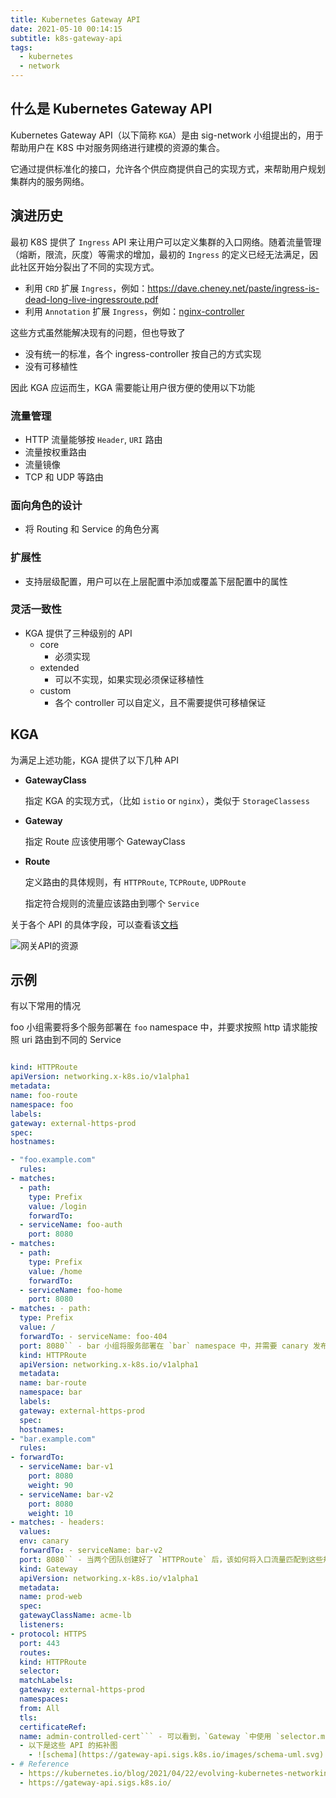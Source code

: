 ```yaml
---
title: Kubernetes Gateway API
date: 2021-05-10 00:14:15
subtitle: k8s-gateway-api
tags:
  - kubernetes
  - network
---
```


## 什么是 Kubernetes Gateway API

Kubernetes Gateway API（以下简称 `KGA`）是由 sig-network 小组提出的，用于帮助用户在 K8S 中对服务网络进行建模的资源的集合。

它通过提供标准化的接口，允许各个供应商提供自己的实现方式，来帮助用户规划集群内的服务网络。

## 演进历史

最初 K8S 提供了 `Ingress` API 来让用户可以定义集群的入口网络。随着流量管理（熔断，限流，灰度）等需求的增加，最初的 `Ingress` 的定义已经无法满足，因此社区开始分裂出了不同的实现方式。

- 利用 `CRD` 扩展 `Ingress`，例如：https://dave.cheney.net/paste/ingress-is-dead-long-live-ingressroute.pdf
- 利用 `Annotation` 扩展 `Ingress`，例如：[nginx-controller](https://kubernetes.github.io/ingress-nginx/user-guide/nginx-configuration/annotations/)

这些方式虽然能解决现有的问题，但也导致了

- 没有统一的标准，各个 ingress-controller 按自己的方式实现
- 没有可移植性

因此 KGA 应运而生，KGA 需要能让用户很方便的使用以下功能

### 流量管理

- HTTP 流量能够按 `Header`, `URI` 路由
- 流量按权重路由
- 流量镜像
- TCP 和 UDP 等路由

### 面向角色的设计

- 将 Routing 和 Service 的角色分离

### 扩展性

- 支持层级配置，用户可以在上层配置中添加或覆盖下层配置中的属性

### 灵活一致性

- KGA 提供了三种级别的 API
  - core
    - 必须实现
  - extended
    - 可以不实现，如果实现必须保证移植性
  - custom
    - 各个 controller 可以自定义，且不需要提供可移植保证

## KGA

为满足上述功能，KGA 提供了以下几种 API

- **GatewayClass**

  指定 KGA 的实现方式，（比如 `istio` or `nginx`），类似于 `StorageClassess`

- **Gateway**

  指定 Route 应该使用哪个 GatewayClass

- **Route**

  定义路由的具体规则，有 `HTTPRoute`, `TCPRoute`, `UDPRoute`

  指定符合规则的流量应该路由到哪个 `Service`

关于各个 API 的具体字段，可以查看该[文档](https://gateway-api.sigs.k8s.io/api-types/gatewayclass/)

![网关API的资源](https://kubernetes.io/blog/2021/04/22/evolving-kubernetes-networking-with-the-gateway-api/gateway-api-resources.png)

## 示例

有以下常用的情况

foo 小组需要将多个服务部署在 `foo` namespace 中，并要求按照 http 请求能按照 uri 路由到不同的 Service

````yaml

kind: HTTPRoute
apiVersion: networking.x-k8s.io/v1alpha1
metadata:
name: foo-route
namespace: foo
labels:
gateway: external-https-prod
spec:
hostnames:

- "foo.example.com"
  rules:
- matches:
  - path:
    type: Prefix
    value: /login
    forwardTo:
  - serviceName: foo-auth
    port: 8080
- matches:
  - path:
    type: Prefix
    value: /home
    forwardTo:
  - serviceName: foo-home
    port: 8080
- matches: - path:
  type: Prefix
  value: /
  forwardTo: - serviceName: foo-404
  port: 8080`` - bar 小组将服务部署在 `bar` namespace 中，并需要 canary 发布他们的服务 - 将流量按照 9:1 的比例分别发送到, bar-v1 和 bar-v2 - 当请求的 Header 中带有 `env: canary` 时，将流量发布到 bar-v2 - ![The routing rules configured for the bar-v1 and bar-v2 Services](https://kubernetes.io/blog/2021/04/22/evolving-kubernetes-networking-with-the-gateway-api/httproute.png) -``yaml
  kind: HTTPRoute
  apiVersion: networking.x-k8s.io/v1alpha1
  metadata:
  name: bar-route
  namespace: bar
  labels:
  gateway: external-https-prod
  spec:
  hostnames:
- "bar.example.com"
  rules:
- forwardTo:
  - serviceName: bar-v1
    port: 8080
    weight: 90
  - serviceName: bar-v2
    port: 8080
    weight: 10
- matches: - headers:
  values:
  env: canary
  forwardTo: - serviceName: bar-v2
  port: 8080`` - 当两个团队创建好了 `HTTPRoute` 后，该如何将入口流量匹配到这些规则上呢？这里就需要用到 `Gateway` 了 - infra 团队可以创建如下 `Gateway` 来绑定 `Routes` -``yaml
  kind: Gateway
  apiVersion: networking.x-k8s.io/v1alpha1
  metadata:
  name: prod-web
  spec:
  gatewayClassName: acme-lb
  listeners:
- protocol: HTTPS
  port: 443
  routes:
  kind: HTTPRoute
  selector:
  matchLabels:
  gateway: external-https-prod
  namespaces:
  from: All
  tls:
  certificateRef:
  name: admin-controlled-cert``` - 可以看到，`Gateway `中使用 `selector.matchLabels`来选中所有 namespace 下带有`gateway: external-https-prod`Label 的`HTTPRoute` - 同时`Gateway`中指定了`gatewayClassName`为`acme-lb`，所以这些 route 规则就会被同步到 acme-lb 上 - 因此只要将 `foo.example.com`和`bar.example.com` 的 dns 解析到 acme-lb 的 externalIP 上，就可以完成流量的路由
  - 以下是这些 API 的拓补图
    - ![schema](https://gateway-api.sigs.k8s.io/images/schema-uml.svg)
- # Reference
  - https://kubernetes.io/blog/2021/04/22/evolving-kubernetes-networking-with-the-gateway-api/
  - https://gateway-api.sigs.k8s.io/
````
